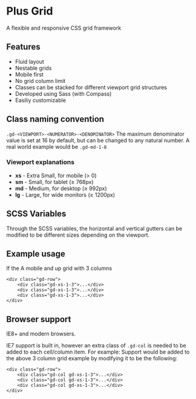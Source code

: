 # Plus Grid
A flexible and responsive CSS grid framework

## Features
* Fluid layout
* Nestable grids
* Mobile first
* No grid column limit
* Classes can be stacked for different viewport grid structures
* Developed using Sass (with Compass)
* Easiliy customizable

## Class naming convention
`.gd-<VIEWPORT>-<NUMERATOR>-<DENOMINATOR>`
The maximum denominator value is set at 16 by default, but can be changed to any natural number. A real world example would be `.gd-md-1-8`

### Viewport explanations
* **xs** - Extra Small, for mobile (&gt; 0)
* **sm** - Small, for tablet (&ge; 768px)
* **md** - Medium, for desktop (&ge; 992px)
* **lg** - Large, for wide monitors (&ge; 1200px)

## SCSS Variables
Through the SCSS variables, the horizontal and vertical gutters can be modified to be different sizes depending on the viewport.

## Example usage
If the
A mobile and up grid with 3 columns

    <div class="gd-row">
        <div class="gd-xs-1-3">...</div>
        <div class="gd-xs-1-3">...</div>
        <div class="gd-xs-1-3">...</div>
    </div>

## Browser support
IE8+ and modern browsers.

IE7 support is built in, however an extra class of `.gd-col` is needed to be added to each cell/column item. For example:
Support would be added to the above 3 column grid example by modifying it to be the following:

    <div class="gd-row">
        <div class="gd-col gd-xs-1-3">...</div>
        <div class="gd-col gd-xs-1-3">...</div>
        <div class="gd-col gd-xs-1-3">...</div>
    </div>
